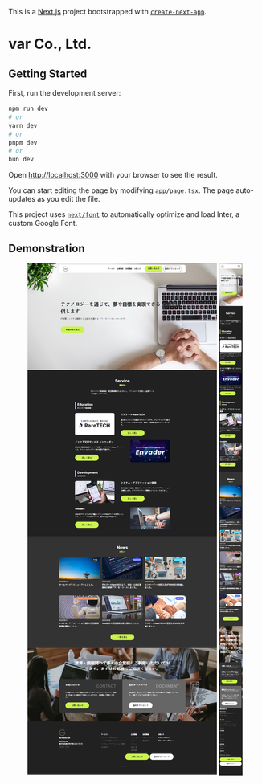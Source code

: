 This is a [Next.js](https://nextjs.org/) project bootstrapped with [`create-next-app`](https://github.com/vercel/next.js/tree/canary/packages/create-next-app).

# var Co., Ltd.

## Getting Started

First, run the development server:

```bash
npm run dev
# or
yarn dev
# or
pnpm dev
# or
bun dev
```

Open [http://localhost:3000](http://localhost:3000) with your browser to see the result.

You can start editing the page by modifying `app/page.tsx`. The page auto-updates as you edit the file.

This project uses [`next/font`](https://nextjs.org/docs/basic-features/font-optimization) to automatically optimize and load Inter, a custom Google Font.

## Demonstration
<div align="center">
    <img src="https://github.com/foryou929/nest-var.co.ltd-lp/blob/main/public/lp.png">
    <img src="https://github.com/foryou929/nest-var.co.ltd-lp/blob/main/public/sp.png">
</div>